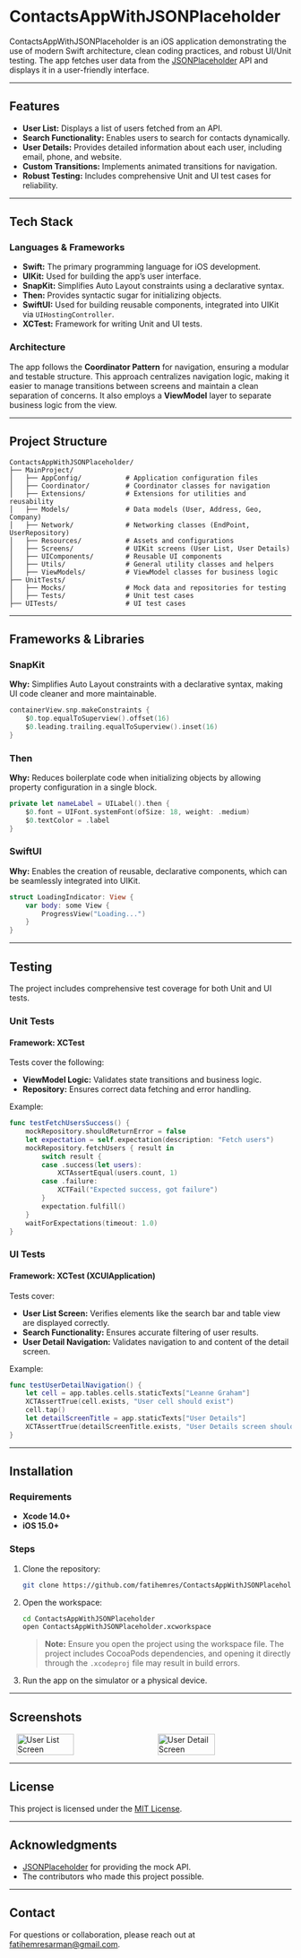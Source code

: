 # ContactsAppWithJSONPlaceholder

ContactsAppWithJSONPlaceholder is an iOS application demonstrating the use of modern Swift architecture, clean coding practices, and robust UI/Unit testing. The app fetches user data from the [JSONPlaceholder](https://jsonplaceholder.typicode.com) API and displays it in a user-friendly interface.

---

## Features
- **User List:** Displays a list of users fetched from an API.
- **Search Functionality:** Enables users to search for contacts dynamically.
- **User Details:** Provides detailed information about each user, including email, phone, and website.
- **Custom Transitions:** Implements animated transitions for navigation.
- **Robust Testing:** Includes comprehensive Unit and UI test cases for reliability.

---

## Tech Stack

### Languages & Frameworks
- **Swift:** The primary programming language for iOS development.
- **UIKit:** Used for building the app’s user interface.
- **SnapKit:** Simplifies Auto Layout constraints using a declarative syntax.
- **Then:** Provides syntactic sugar for initializing objects.
- **SwiftUI:** Used for building reusable components, integrated into UIKit via `UIHostingController`.
- **XCTest:** Framework for writing Unit and UI tests.

### Architecture
The app follows the **Coordinator Pattern** for navigation, ensuring a modular and testable structure. This approach centralizes navigation logic, making it easier to manage transitions between screens and maintain a clean separation of concerns. It also employs a **ViewModel** layer to separate business logic from the view.

---

## Project Structure
```
ContactsAppWithJSONPlaceholder/
├── MainProject/
│   ├── AppConfig/           # Application configuration files
│   ├── Coordinator/         # Coordinator classes for navigation
│   ├── Extensions/          # Extensions for utilities and reusability
│   ├── Models/              # Data models (User, Address, Geo, Company)
│   ├── Network/             # Networking classes (EndPoint, UserRepository)
│   ├── Resources/           # Assets and configurations
│   ├── Screens/             # UIKit screens (User List, User Details)
│   ├── UIComponents/        # Reusable UI components
│   ├── Utils/               # General utility classes and helpers
│   ├── ViewModels/          # ViewModel classes for business logic
├── UnitTests/
│   ├── Mocks/               # Mock data and repositories for testing
│   ├── Tests/               # Unit test cases
├── UITests/                 # UI test cases
```

---

## Frameworks & Libraries

### SnapKit
**Why:** Simplifies Auto Layout constraints with a declarative syntax, making UI code cleaner and more maintainable.
```swift
containerView.snp.makeConstraints {
    $0.top.equalToSuperview().offset(16)
    $0.leading.trailing.equalToSuperview().inset(16)
}
```

### Then
**Why:** Reduces boilerplate code when initializing objects by allowing property configuration in a single block.
```swift
private let nameLabel = UILabel().then {
    $0.font = UIFont.systemFont(ofSize: 18, weight: .medium)
    $0.textColor = .label
}
```

### SwiftUI
**Why:** Enables the creation of reusable, declarative components, which can be seamlessly integrated into UIKit.
```swift
struct LoadingIndicator: View {
    var body: some View {
        ProgressView("Loading...")
    }
}
```

---

## Testing
The project includes comprehensive test coverage for both Unit and UI tests.

### Unit Tests
#### Framework: XCTest
Tests cover the following:
- **ViewModel Logic:** Validates state transitions and business logic.
- **Repository:** Ensures correct data fetching and error handling.

Example:
```swift
func testFetchUsersSuccess() {
    mockRepository.shouldReturnError = false
    let expectation = self.expectation(description: "Fetch users")
    mockRepository.fetchUsers { result in
        switch result {
        case .success(let users):
            XCTAssertEqual(users.count, 1)
        case .failure:
            XCTFail("Expected success, got failure")
        }
        expectation.fulfill()
    }
    waitForExpectations(timeout: 1.0)
}
```

### UI Tests
#### Framework: XCTest (XCUIApplication)
Tests cover:
- **User List Screen:** Verifies elements like the search bar and table view are displayed correctly.
- **Search Functionality:** Ensures accurate filtering of user results.
- **User Detail Navigation:** Validates navigation to and content of the detail screen.

Example:
```swift
func testUserDetailNavigation() {
    let cell = app.tables.cells.staticTexts["Leanne Graham"]
    XCTAssertTrue(cell.exists, "User cell should exist")
    cell.tap()
    let detailScreenTitle = app.staticTexts["User Details"]
    XCTAssertTrue(detailScreenTitle.exists, "User Details screen should be displayed")
}
```

---

## Installation

### Requirements
- **Xcode 14.0+**
- **iOS 15.0+**

### Steps
1. Clone the repository:
    ```bash
    git clone https://github.com/fatihemres/ContactsAppWithJSONPlaceholder.git
    ```
2. Open the workspace:
    ```bash
    cd ContactsAppWithJSONPlaceholder
    open ContactsAppWithJSONPlaceholder.xcworkspace
    ```
    > **Note:** Ensure you open the project using the workspace file. The project includes CocoaPods dependencies, and opening it directly through the `.xcodeproj` file may result in build errors.
3. Run the app on the simulator or a physical device.

---

## Screenshots

<div style="display: flex; justify-content: space-around;">
    <img src="https://github.com/user-attachments/assets/d689c566-5c3c-446d-b3b0-20ba0d4663ac" alt="User List Screen" width="45%"/>
    <img src="https://github.com/user-attachments/assets/f6503629-30b6-4f1b-afcb-ea9507fa0e6a" alt="User Detail Screen" width="45%"/>
</div>

---

## License
This project is licensed under the [MIT License](LICENSE).

---

## Acknowledgments
- [JSONPlaceholder](https://jsonplaceholder.typicode.com) for providing the mock API.
- The contributors who made this project possible.

---

## Contact
For questions or collaboration, please reach out at [fatihemresarman@gmail.com](mailto:fatihemresarman@gmail.com).

